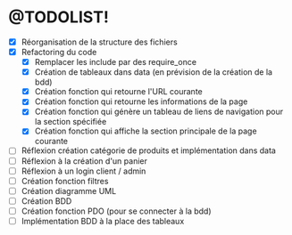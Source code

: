 # @TODOLIST!

- [x] Réorganisation de la structure des fichiers
- [x] Refactoring du code
  - [x] Remplacer les include par des require_once
  - [x] Création de tableaux dans data (en prévision de la création de la bdd)
  - [x] Création fonction qui retourne l'URL courante
  - [x] Création fonction qui retourne les informations de la page
  - [x] Création fonction qui génère un tableau de liens de navigation pour la section spécifiée
  - [x] Création fonction qui affiche la section principale de la page courante
- [ ] Réflexion création catégorie de produits et implémentation dans data
- [ ] Réflexion à la création d'un panier
- [ ] Réflexion à un login client / admin
- [ ] Création fonction filtres
- [ ] Création diagramme UML
- [ ] Création BDD
- [ ] Création fonction PDO (pour se connecter à la bdd)
- [ ] Implémentation BDD à la place des tableaux
